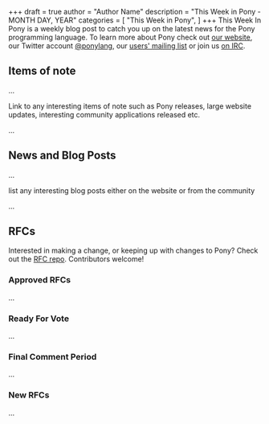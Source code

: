 +++
draft = true
author = "Author Name"
description = "This Week in Pony - MONTH DAY, YEAR"
categories = [
    "This Week in Pony",
]
+++
This Week In Pony is a weekly blog post to catch you up on the latest news for
the Pony programming language. To learn more about Pony check out [our website](ponylang.org), our Twitter account [@ponylang](https://twitter.com/ponylang), our [users' mailing list](https://pony.groups.io/g/user) or join us [on IRC](https://webchat.freenode.net/?channels=%23ponylang).
<!--more-->

## Items of note

...

Link to any interesting items of note such as Pony releases, large website updates, interesting community applications released etc.

...

## News and Blog Posts
  
... 

list any interesting blog posts either on the website or from the community

...

## RFCs

Interested in making a change, or keeping up with changes to Pony? Check out the [RFC repo](https://github.com/ponylang/rfcs). Contributors welcome!

### Approved RFCs
  
...

### Ready For Vote
  
...

### Final Comment Period
  
...

### New RFCs
  
...
